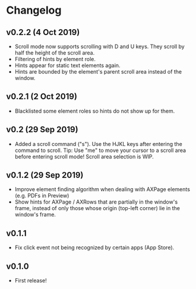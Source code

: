 # Changelog

## v0.2.2 (4 Oct 2019)

- Scroll mode now supports scrolling with D and U keys. They scroll by half the height of the scroll area.
- Filtering of hints by element role.
- Hints appear for static text elements again.
- Hints are bounded by the element's parent scroll area instead of the window.

## v0.2.1 (2 Oct 2019)

- Blacklisted some element roles so hints do not show up for them.

## v0.2 (29 Sep 2019)

- Added a scroll command ("s"). Use the HJKL keys after entering the command to scroll. Tip: Use "me" to move your cursor to a scroll area before entering scroll mode! Scroll area selection is WIP.

## v0.1.2 (29 Sep 2019)

- Improve element finding algorithm when dealing with AXPage elements (e.g. PDFs in Preview)
- Show hints for AXPage / AXRows that are partially in the window's frame, instead of only those whose origin (top-left corner) lie in the window's frame.

## v0.1.1

- Fix click event not being recognized by certain apps (App Store).

## v0.1.0

- First release!
